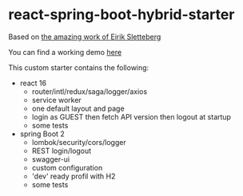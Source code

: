 # react-spring-boot-hybrid-starter

Based on [the amazing work of Eirik Sletteberg](https://github.com/eirslett/frontend-maven-plugin)

You can find a working demo [here](https://creativeyann-hybrid.herokuapp.com/)

This custom starter contains the following:
* react 16
  * router/intl/redux/saga/logger/axios
  * service worker
  * one default layout and page
  * login as GUEST then fetch API version then logout at startup
  * some tests
* spring Boot 2
  * lombok/security/cors/logger
  * REST login/logout
  * swagger-ui
  * custom configuration
  * 'dev' ready profil with H2
  * some tests
